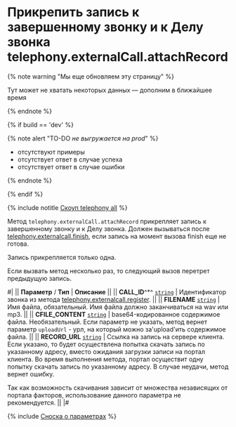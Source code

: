 # Прикрепить запись к завершенному звонку и к Делу звонка telephony.externalCall.attachRecord

{% note warning "Мы еще обновляем эту страницу" %}

Тут может не хватать некоторых данных — дополним в ближайшее время

{% endnote %}

{% if build == 'dev' %}

{% note alert "TO-DO _не выгружается на prod_" %}

- отсутствуют примеры
- отсутствует ответ в случае успеха
- отсутствует ответ в случае ошибки

{% endnote %}

{% endif %}

{% include notitle [Скоуп telephony all](./_includes/scope-telephony-all.md) %}

Метод `telephony.externalCall.attachRecord` прикрепляет запись к завершенному звонку и к Делу звонка. Должен вызываться после [telephony.externalcall.finish](./telephony-external-call-finish.md), если запись на момент вызова finish еще не готова. 

Запись прикрепляется только одна. 

Если вызвать метод несколько раз, то следующий вызов перетрет предыдущую запись.

#|
|| **Параметр** / **Тип** | **Описание** ||
|| **CALL_ID**^*^ 
[`string`](../data-types.md) | Идентификатор звонка из метода [telephony.externalcall.register](./telephony-external-call-register.md). ||
|| **FILENAME** 
[`string`](../data-types.md) | Имя файла, обязательный. Имя файла должно заканчиваться на wav или mp3. ||
|| **CFILE_CONTENT** 
[`string`](../data-types.md) | base64-кодированное содержимое файла. Необязательный. Если параметр не указать, метод вернет параметр `uploadUrl` - урл, на который можно за'upload'ить содержимое файла. ||
|| **RECORD_URL** 
[`string`](../data-types.md) | Ссылка на запись на сервере клиента. Если указано, то будет осуществлена попытка скачать запись по указанному адресу, вместо ожидания загрузки записи на портал клиента.
Во время выполнения метода, портал осуществит одну попытку скачать запись по указанному адресу. В случае неудачи, метод вернет ошибку.

Так как возможность скачивания зависит от множества независящих от портала факторов, использование данного параметра не рекомендуется. ||
|#

{% include [Сноска о параметрах](../../_includes/required.md) %}